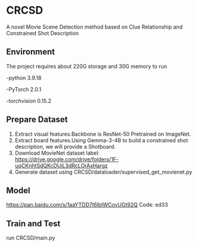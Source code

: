 # CRCSD
A novel Movie Scene Detection method based on Clue Relationship and Constrained Shot Description
## Environment
The project requires about 220G storage and 30G memory to run  

   -python 3.9.18  

   -PyTorch 2.0.1  

   -torchvision 0.15.2  
  
## Prepare Dataset
1. Extract visual features.Backbone is ResNet-50 Pretrained on ImageNet.
2. Extract board features.Using Gemma-3-4B to build a constrained shot description, we will provide a Shotboard.  
3. Download MovieNet dataset label: https://drive.google.com/drive/folders/1F-uqCKnhtSdQKcDUiL3dRcLOrAxHargz  
4. Generate dataset using CRCSD/dataloader/supervised_get_movienet.py
## Model
https://pan.baidu.com/s/1aaYTDD7I6lbIWCovUGt92Q Code: ed33

## Train and Test
run CRCSD/main.py
